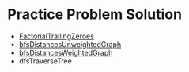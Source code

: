 # Practice Problem Solution
* [FactorialTrailingZeroes](https://leetcode.com/problems/factorial-trailing-zeroes/)
* [bfsDistancesUnweightedGraph](http://www.shafaetsplanet.com/planetcoding/?p=604) 	
*  [bfsDistancesWeightedGraph](http://www.shafaetsplanet.com/planetcoding/?p=1500)
* dfsTraverseTree

 
